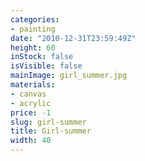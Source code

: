 ```yaml
---
categories:
- painting
date: "2010-12-31T23:59:49Z"
height: 60
inStock: false
isVisible: false
mainImage: girl_summer.jpg
materials:
- canvas
- acrylic
price: -1
slug: girl-summer
title: Girl-summer
width: 40
---
```


